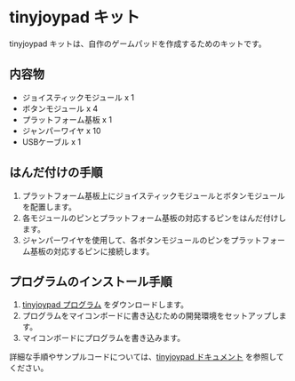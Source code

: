 # tinyjoypad キット

tinyjoypad キットは、自作のゲームパッドを作成するためのキットです。

## 内容物

- ジョイスティックモジュール x 1
- ボタンモジュール x 4
- プラットフォーム基板 x 1
- ジャンパーワイヤ x 10
- USBケーブル x 1

## はんだ付けの手順

1. プラットフォーム基板上にジョイスティックモジュールとボタンモジュールを配置します。
2. 各モジュールのピンとプラットフォーム基板の対応するピンをはんだ付けします。
3. ジャンパーワイヤを使用して、各ボタンモジュールのピンをプラットフォーム基板の対応するピンに接続します。

## プログラムのインストール手順

1. [tinyjoypad プログラム](https://github.com/tinyjoypad) をダウンロードします。
2. プログラムをマイコンボードに書き込むための開発環境をセットアップします。
3. マイコンボードにプログラムを書き込みます。

詳細な手順やサンプルコードについては、[tinyjoypad ドキュメント](https://github.com/tinyjoypad/docs) を参照してください。
